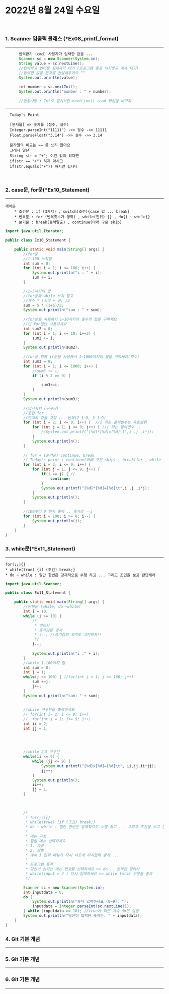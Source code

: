 # 2022년 8월 24일 수요일
<br>

### 1. Scanner 입출력 클래스 (*Ex08_printf_format)
---
```java
      입력받기 (cmd) 사용자가 입력한 값을 ...
	  Scanner sc = new Scanner(System.in);
	  String value = sc.nextLine();
	  //입력하고 엔터를 칠때까지 대기 (프로그램 종료 되지않고 계속 대기)
	  //입력한 값을 문자열 전달해주어요 ^^
	  System.out.println(value);
	  
	  int number = sc.nextInt();
	  System.out.println("number : " + number);
	  
	  //권장사항 : Int로 받기보단 nextLine() read 타입을 바꾸자
```
---
	  Today's Point
	  
	  [문자를] => 숫자를 (정수, 실수)
	  Integer.parseInt("11111") ->> 정수 ->> 11111
	  Float.parseFloat("3.14") ->> 실수 ->> 3.14
	  
	  문자열의 비교는 == 를 쓰지 않아요
	  그래서 일단
	  String str = "+"; 이런 값이 있다면
	  if(str == "+") 하지 마시고
	  if(str.equals("+")) 하시면 됩니다
      
<br>


### 2. case문, for문(*Ex10_Statement)
---
	제어문 
		* 조건문 : if (3가지) , switch(조건){case 값 ... break} 
		* 반복문 : for (반복횟수가 명확) , while(진위) {} , do{} ~ while{}
		* 분기문 : break(블럭탈출) , continue(아래 구문 skip)

```java
import java.util.Iterator;

public class Ex10_Statement {

	public static void main(String[] args) {
		//for문
		//1~100 누적합
		int sum = 0;
		for (int i = 1; i <= 100; i++) {
			System.out.println("i : " + i);
			sum += i;
		}

		//1~5까지의 합
		//for문과 while 쓰지 말고
		//개수 * (시작 + 끝) /2
		sum = 5 * (1+5)/2;
		System.out.println("sum : " + sum);
		
		//for문을 사용해서 1~10까지의 홀수의 합을 구하세요
		//단 for문만 사용하세요
		int sum2 = 0;
		for (int i = 1; i <= 10; i+=2) {
			sum2 += i;
		}
		System.out.println(sum2);
		
		//for문 안에 if문을 사용해서 1~1000까지의 합을 구하세요(짝수)
		int sum3 = 0;
		for (int i = 1; i <= 1000; i++) {
			//sum3 += i;
			if (i % 2 == 0) {
				
				sum3+=i;
			}
		}
		System.out.println(sum3);
		
		//입사시험 (구구단)
		//중첩 for ....
		//한개의 값을 고정 ... 반복(2 1~9, 3 1~9)
		for (int i = 2; i <= 9; i++) {  //i 라는 블럭변수는 유효범위
			for (int j = 1; j <= 9; j++) { //j 라는 블럭변수 ..
				//System.out.printf("[%d]*[%d]=[%d]\t",i ,j ,i*j);
			}
			System.out.println();
		}
		
		// for + (분기문) continue, break
		// Today's point : continue(아래 구문 skip) , break(for , while 블럭 탈출)
		for (int i = 2; i <= 9; i++) {
			for (int j = 1; j <= 9; j++) {
				if(i == j) { //
					continue;
				}
				System.out.printf("[%d]*[%d]=[%d]\t",i ,j ,i*j);
			}
			System.out.println();
		}
		
		//100부터 0 까지 출력 .. 증가감 --i
		for (int i = 100; i >= 0; i--) {
			System.out.println(i);
		}
	}
}

```



### 3. while문(*Ex11_Statement)
---
	for(;;){}
	* while(true) {if (조건) break;}
	* do ~ while : 일단 한번은 강제적으로 수행 하고 ... 그리고 조건을 보고 판단해라

```java
import java.util.Scanner;

public class Ex11_Statement {

	public static void main(String[] args) {
		//반복문 (while, do ~while)
		int i = 10;
		while (i >= 10) {
			/*
			 * 반드시
			 * 증가감을 명시
			 * i--; //증가감의 위치도 고민하자!!
			 */
			i--;
			
			System.out.println("i :" + i);
		}
		//while 1~100까지 합
		int sum = 0;
		int j = 1;
		while(j <= 100) { //for(int j = 1; j <= 100; j++)
			sum +=j;
			j++;
		}
		System.out.println("sum: " + sum);
		
		
		//while 구구단을 출력하세요
		// for(int i= 2; i <= 9; i++)
		//	for(int j = 1; j<= 9; j++)
		int ii = 2;
		int jj = 1;
		
		
		
		
		//while 2개 구구단
		while(ii <= 9) {
			while (jj <= 9) {
				System.out.printf("[%d]x[%d]=[%d]\t", ii,jj,ii*jj);
				jj++;
			}
			System.out.println();
			ii++;
			jj = 1;
		}
		
		
		
		/*
		 * for(;;){}
		 * while(true) {if (조건) break;}
		 * do ~ while : 일단 한번은 강제적으로 수행 하고 ... 그리고 조건을 보고 판단해라
		 * 
		 * 메뉴 구성
		 * 점심 메뉴 선택하세요
		 * 1. 짜장
		 * 2. 짬뽕
		 * 계속 3 입력 메뉴가 다시 나오게 다시입력 받게 ...
		 * 
		 * 프로그램 동작
		 * 당신이 원하는 메뉴 번호를 선택하세요 >> do .. 선택값 받아서
		 * while(input > 2 ) 다시 입력하세요 >> while false 구문을 종료
		 */

		Scanner sc = new Scanner(System.in);
		int inputdata = 0;
		do {
			System.out.println("숫자 입력하세요 (0~9): ");
			inputdata = Integer.parseInt(sc.nextLine()); 
		} while (inputdata >= 10); //true가 되면 계속 do문 실행
		System.out.println("당신이 입력한 숫자는: " + inputdata);
	}
}
```



### 4. Git 기본 개념
---



### 5. Git 기본 개념
---


### 6. Git 기본 개념
---